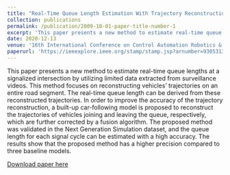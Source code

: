 ```yaml
---
title: "Real-Time Queue Length Estimation With Trajectory Reconstruction Using Surveillance Data"
collection: publications
permalink: /publication/2009-10-01-paper-title-number-1
excerpt: 'This paper presents a new method to estimate real-time queue lengths at a signalized intersection by utilizing limited data extracted from surveillance videos. This method focuses on reconstructing vehicles’ trajectories on an entire road segment. The real-time queue length can be derived from these reconstructed trajectories. In order to improve the accuracy of the trajectory reconstruction, a built-up car-following model is proposed to reconstruct the trajectories of vehicles joining and leaving the queue, respectively, which are further corrected by a fusion algorithm. The proposed method was validated in the Next Generation Simulation dataset, and the queue length for each signal cycle can be estimated with a high accuracy. The results show that the proposed method has a higher precision compared to three baseline models.'
date: 2020-12-13
venue: '16th International Conference on Control Automation Robotics & Vision'
paperurl: 'https://ieeexplore.ieee.org/stamp/stamp.jsp?arnumber=9305313'
---
```


This paper presents a new method to estimate real-time queue lengths at a signalized intersection by utilizing limited data extracted from surveillance videos. This method focuses on reconstructing vehicles’ trajectories on an entire road segment. The real-time queue length can be derived from these reconstructed trajectories. In order to improve the accuracy of the trajectory reconstruction, a built-up car-following model is proposed to reconstruct the trajectories of vehicles joining and leaving the queue, respectively, which are further corrected by a fusion algorithm. The proposed method was validated in the Next Generation Simulation dataset, and the queue length for each signal cycle can be estimated with a high accuracy. The results show that the proposed method has a higher precision compared to three baseline models.

[Download paper here](https://ieeexplore.ieee.org/stamp/stamp.jsp?arnumber=9305313)

